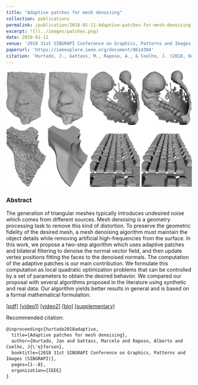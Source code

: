 ```yaml
---
title: "Adaptive patches for mesh denoising"
collection: publications
permalink: /publication/2018-01-11-Adaptive-patches-for-mesh-denoising
excerpt: ![](../images/patches.png)
date: 2018-01-11
venue: '2018 31st SIBGRAPI Conference on Graphics, Patterns and Images'
paperurl: 'https://ieeexplore.ieee.org/document/8614304'
citation: 'Hurtado, J., Gattass, M., Raposo, A., & Coelho, J. (2018, October). Adaptive patches for mesh denoising. In 2018 31st SIBGRAPI Conference on Graphics, Patterns and Images (SIBGRAPI) (pp. 1-8). IEEE.'
---
```


![](../images/patches.png)

### Abstract

The generation of triangular meshes typically introduces undesired noise which comes from different sources. Mesh denoising is a geometry processing task to remove this kind of distortion. To preserve the geometric fidelity of the desired mesh, a mesh denoising algorithm must maintain the object details while removing artificial high-frequencies from the surface. In this work, we propose a two-step algorithm which uses adaptive patches and bilateral filtering to denoise the normal vector field, and then update vertex positions fitting the faces to the denoised normals. The computation of the adaptive patches is our main contribution. We formulate this computation as local quadratic optimization problems that can be controlled by a set of parameters to obtain the desired behavior. We compared our proposal with several algorithms proposed in the literature using synthetic and real data. Our algorithm yields better results in general and is based on a formal mathematical formulation.

[[pdf]](http://academicpages.github.io/files/paper1.pdf)
[[video1]]()
[[video2]]()
[[bin]]()
[[supplementary]]()

Recommended citation: 

```
@inproceedings{hurtado2018adaptive,
  title={Adaptive patches for mesh denoising},
  author={Hurtado, Jan and Gattass, Marcelo and Raposo, Alberto and Coelho, J{\'e}ferson},
  booktitle={2018 31st SIBGRAPI Conference on Graphics, Patterns and Images (SIBGRAPI)},
  pages={1--8},
  organization={IEEE}
}
```
